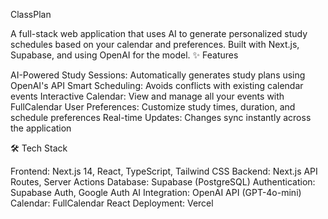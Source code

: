 ClassPlan

A full-stack web application that uses AI to generate personalized study schedules based on your calendar and preferences. Built with Next.js, Supabase, and using OpenAI for the model.
✨ Features

AI-Powered Study Sessions: Automatically generates study plans using OpenAI's API
Smart Scheduling: Avoids conflicts with existing calendar events
Interactive Calendar: View and manage all your events with FullCalendar
User Preferences: Customize study times, duration, and schedule preferences
Real-time Updates: Changes sync instantly across the application

🛠️ Tech Stack

Frontend: Next.js 14, React, TypeScript, Tailwind CSS
Backend: Next.js API Routes, Server Actions
Database: Supabase (PostgreSQL)
Authentication: Supabase Auth, Google Auth
AI Integration: OpenAI API (GPT-4o-mini)
Calendar: FullCalendar React
Deployment: Vercel

